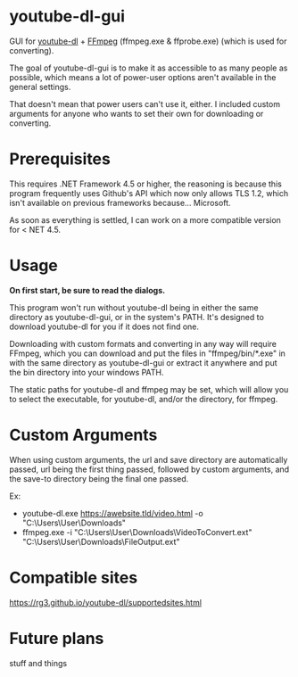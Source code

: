 # youtube-dl-gui
GUI for [youtube-dl](https://rg3.github.io/youtube-dl) + [FFmpeg](https://ffmpeg.org/) (ffmpeg.exe & ffprobe.exe) (which is used for converting).

The goal of youtube-dl-gui is to make it as accessible to as many people as possible, which means a lot of power-user options aren't available in the general settings.

That doesn't mean that power users can't use it, either. I included custom arguments for anyone who wants to set their own for downloading or converting.

# Prerequisites
This requires .NET Framework 4.5 or higher, the reasoning is because this program frequently uses Github's API which now only allows TLS 1.2, which isn't available on previous frameworks because... Microsoft.

As soon as everything is settled, I can work on a more compatible version for < NET 4.5.

# Usage

**On first start, be sure to read the dialogs.**

This program won't run without youtube-dl being in either the same directory as youtube-dl-gui, or in the system's PATH. It's designed to download youtube-dl for you if it does not find one.

Downloading with custom formats and converting in any way will require FFmpeg, which you can download and put the files in "ffmpeg/bin/*.exe" in with the same directory as youtube-dl-gui or extract it anywhere and put the bin directory into your windows PATH.

The static paths for youtube-dl and ffmpeg may be set, which will allow you to select the executable, for youtube-dl, and/or the directory, for ffmpeg.

# Custom Arguments

When using custom arguments, the url and save directory are automatically passed, url being the first thing passed, followed by custom arguments, and the save-to directory being the final one passed.

Ex:  
* youtube-dl.exe https://awebsite.tld/video.html <custom arguments> -o "C:\Users\User\Downloads\"  
* ffmpeg.exe -i "C:\Users\User\Downloads\VideoToConvert.ext" <custom arguments> "C:\Users\User\Downloads\FileOutput.ext"

# Compatible sites

https://rg3.github.io/youtube-dl/supportedsites.html

# Future plans

stuff and things
